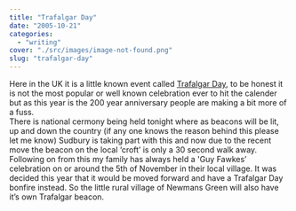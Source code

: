 ```yaml
---
title: "Trafalgar Day"
date: "2005-10-21"
categories: 
  - "writing"
cover: "./src/images/image-not-found.png"
slug: "trafalgar-day"
---
```


Here in the UK it is a little known event called [Trafalgar Day](http://en.wikipedia.org/wiki/Trafalgar_Day), to be honest it is not the most popular or well known celebration ever to hit the calender but as this year is the 200 year anniversary people are making a bit more of a fuss.  
There is national cermony being held tonight where as beacons will be lit, up and down the country (if any one knows the reason behind this please let me know) Sudbury is taking part with this and now due to the recent move the beacon on the local ‘croft’ is only a 30 second walk away. Following on from this my family has always held a 'Guy Fawkes’ celebration on or around the 5th of November in their local village. It was decided this year that it would be moved forward and have a Trafalgar Day bonfire instead. So the little rural village of Newmans Green will also have it’s own Trafalgar beacon.
